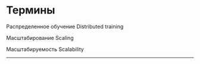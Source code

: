 
# Термины

Распределенное обучение
Distributed training

Масштабирование
Scaling

Масштабируемость
Scalability

---

